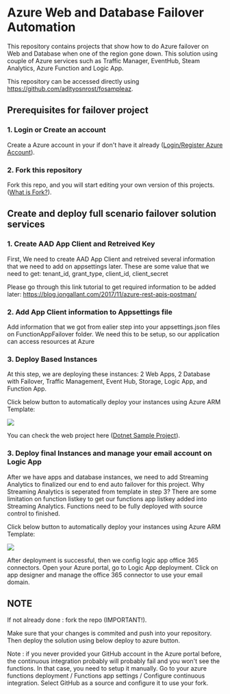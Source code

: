 # Azure Web and Database Failover Automation

This repository contains projects that show how to do Azure failover on Web and Database when one of the region gone down.
This solution using couple of Azure services such as Traffic Manager, EventHub, Steam Analytics, Azure Function and Logic App.

This repository can be accessed directly using https://github.com/adityosnrost/fosampleaz.

## Prerequisites for failover project

### 1. Login or Create an account

Create a Azure account in your if don't have it already ([Login/Register Azure Account](https://azure.microsoft.com/en-us/free/)).

### 2. Fork this repository

Fork this repo, and you will start editing your own version of this projects. ([What is Fork?](https://help.github.com/en/github/getting-started-with-github/fork-a-repo)).

## Create and deploy full scenario failover solution services

### 1. Create AAD App Client and Retreived Key 

First, We need to create AAD App Client and retreived several information that we need to add on appsettings later. These are some value that we need to get:
tenant_id, grant_type, client_id, client_secret

Please go through this link tutorial to get required information to be added later: https://blog.jongallant.com/2017/11/azure-rest-apis-postman/

### 2. Add App Client information to Appsettings file 

Add information that we got from ealier step into your appsettings.json files on FunctionAppFailover folder. We need this to be setup, so our application can access resources at Azure

### 3. Deploy Based Instances

At this step, we are deploying these instances:
2 Web Apps, 2 Database with Failover, Traffic Management, Event Hub, Storage, Logic App, and Function App.

Click below button to automatically deploy your instances using Azure ARM Template:

<a href="https://portal.azure.com/#create/Microsoft.Template/uri/https%3A%2F%2Fraw.githubusercontent.com%2Fadityosnrost%2Ffosampleaz%2Fmaster%2Fazuredeploypart1.json" target="_blank"><img src="http://azuredeploy.net/deploybutton.png"/></a>

You can check the web project here ([Dotnet Sample Project](https://github.com/adityosnrost/fosampleaz/tree/master/WebApiDrDemoCS)).

### 3. Deploy final Instances and manage your email account on Logic App

After we have apps and database instances, we need to add Streaming Analytics to finalized our end to end auto failover for this project.
Why Streaming Analytics is seperated from template in step 3? There are some limitation on function listkey to get our functions app listkey added into Streaming Analytics. Functions need to be fully deployed with source control to finished.

Click below button to automatically deploy your instances using Azure ARM Template:

<a href="https://portal.azure.com/#create/Microsoft.Template/uri/https%3A%2F%2Fraw.githubusercontent.com%2Fadityosnrost%2Ffosampleaz%2Fmaster%2Fazuredeploypart2.json" target="_blank"><img src="http://azuredeploy.net/deploybutton.png"/></a>

After deployment is successful, then we config logic app office 365 connectors. Open your Azure portal, go to Logic App deployment. Click on app designer and manage the office 365 connector to use your email domain.

## NOTE

If not already done : fork the repo (IMPORTANT!).

Make sure that your changes is commited and push into your repository. Then deploy the solution using below deploy to azure button.

Note : if you never provided your GitHub account in the Azure portal before, the continuous integration probably will probably fail and you won't see the functions. In that case, you need to setup it manually. Go to your azure functions deployment / Functions app settings / Configure continuous integration. Select GitHub as a source and configure it to use your fork.
